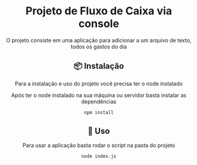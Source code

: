 <h1 align="center">Projeto de Fluxo de Caixa via console</h1>

<div align="center">

O projeto consiste em uma aplicação para adicionar a um arquivo de texto, todos os gastos do dia

## 📦 Instalação

Para a instalação e uso do projeto você precisa ter o node instalado

Após ter o node instalado na sua máquina ou servidor basta instalar as dependências

```bash
npm install
```

## 🔨 Uso
Para usar a aplicação basta rodar o script na pasta do projeto

```bash
node index.js
```
